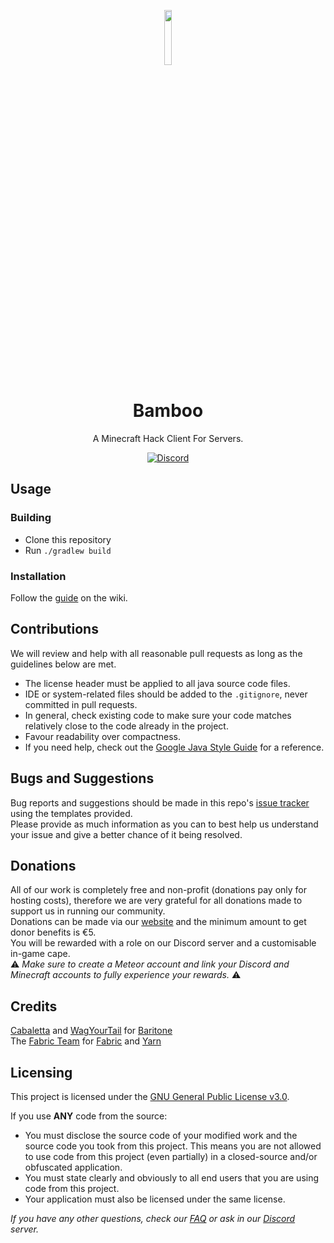 
<p align="center">
<img src=
"![Bamboo_(item)_JE1_BE1](https://github.com/user-attachments/assets/f8bba832-9beb-49d0-a9ab-5ed2b98ebc4c)" alt="" width="15%"/>


<h1 align="center">Bamboo</h1>
<p align="center">A Minecraft Hack Client For Servers.</p>

<div align="center">
    <a href="[https://discord.gg/bBGQZvd](https://discord.gg/4Kj7zZcRav)"><img src="https://img.shields.io/discord/689197705683140636?logo=discord" alt="Discord"/></a>
    <br>
</div>

## Usage

### Building
- Clone this repository
- Run `./gradlew build`

### Installation
Follow the [guide](https://meteorclient.com/faq/installation) on the wiki.

## Contributions
We will review and help with all reasonable pull requests as long as the guidelines below are met.

- The license header must be applied to all java source code files.
- IDE or system-related files should be added to the `.gitignore`, never committed in pull requests.
- In general, check existing code to make sure your code matches relatively close to the code already in the project.
- Favour readability over compactness.
- If you need help, check out the [Google Java Style Guide](https://google.github.io/styleguide/javaguide.html) for a reference.

## Bugs and Suggestions
Bug reports and suggestions should be made in this repo's [issue tracker](https://github.com/MeteorDevelopment/meteor-client/issues) using the templates provided.  
Please provide as much information as you can to best help us understand your issue and give a better chance of it being resolved.

## Donations
All of our work is completely free and non-profit (donations pay only for hosting costs), therefore we are very grateful for all donations made to support us in running our community.  
Donations can be made via our [website](https://meteorclient.com/donate) and the minimum amount to get donor benefits is €5.  
You will be rewarded with a role on our Discord server and a customisable in-game cape.  
⚠️ _Make sure to create a Meteor account and link your Discord and Minecraft accounts to fully experience your rewards._ ⚠️

## Credits
[Cabaletta](https://github.com/cabaletta) and [WagYourTail](https://github.com/wagyourtail) for [Baritone](https://github.com/cabaletta/baritone)  
The [Fabric Team](https://github.com/FabricMC) for [Fabric](https://github.com/FabricMC/fabric-loader) and [Yarn](https://github.com/FabricMC/yarn)

## Licensing
This project is licensed under the [GNU General Public License v3.0](https://www.gnu.org/licenses/gpl-3.0.en.html). 

If you use **ANY** code from the source:
- You must disclose the source code of your modified work and the source code you took from this project. This means you are not allowed to use code from this project (even partially) in a closed-source and/or obfuscated application.
- You must state clearly and obviously to all end users that you are using code from this project.
- Your application must also be licensed under the same license.

*If you have any other questions, check our [FAQ](https://meteorclient.com/faq) or ask in our [Discord](https://meteorclient.com/discord) server.*
